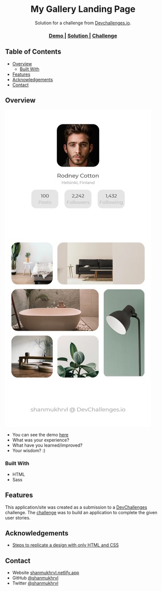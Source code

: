 <!-- Please update value in the {}  -->

<h1 align="center">My Gallery Landing Page</h1>

<div align="center">
   Solution for a challenge from  <a href="http://devchallenges.io" target="_blank">Devchallenges.io</a>.
</div>

<div align="center">
  <h3>
    <a href="https://rvl-mygallery.netlify.app/">
      Demo
    </a>
    <span> | </span>
    <a href="https://github.com/shanmukhrvl/my-gallery/tree/main/dist/images/Screenshot_My-Gallery.jpg">
      Solution
    </a>
    <span> | </span>
    <a href="https://devchallenges.io/challenges/gcbWLxG6wdennelX7b8I">
      Challenge
    </a>
  </h3>
</div>

<!-- TABLE OF CONTENTS -->

## Table of Contents

- [Overview](#overview)
  - [Built With](#built-with)
- [Features](#features)
- [Acknowledgements](#acknowledgements)
- [Contact](#contact)

<!-- OVERVIEW -->

## Overview

![screenshot](https://github.com/shanmukhrvl/my-gallery/blob/main/dist/images/Screenshot_My-Gallery.jpg?raw=true)

- You can see the demo [here](https://rvl-mygallery.netlify.app/)
- What was your experience?
- What have you learned/improved?
- Your wisdom? :)

### Built With

- HTML
- Sass


## Features

This application/site was created as a submission to a [DevChallenges](https://devchallenges.io/challenges) challenge. The [challenge](https://devchallenges.io/challenges/gcbWLxG6wdennelX7b8I) was to build an application to complete the given user stories.


## Acknowledgements

- [Steps to replicate a design with only HTML and CSS](https://devchallenges-blogs.web.app/how-to-replicate-design/)


## Contact

- Website [shanmukhrvl.netlify.app](https://shanmukhrvl.netlify.app)
- GitHub [@shanmukhrvl](https://github.com/shanmukhrvl)
- Twitter [@shanmukhrvl](https://twitter.com/shanmukhrvl)

